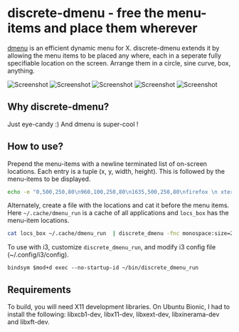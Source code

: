 # discrete-dmenu - free the menu-items and place them wherever 
[dmenu](https://tools.suckless.org/dmenu/) is an efficient dynamic menu for X.
discrete-dmenu extends it by allowing the menu items to be placed any where,
each in a seperate fully specifiable location on the screen. Arrange them in a
circle, sine curve, box, anything.

![Screenshot](../master/docs/discrete_dmenu_circ.png)
![Screenshot](../master/docs/discrete_dmenu_cosine.png)
![Screenshot](../master/docs/discrete_dmenu_sine.png)
![Screenshot](../master/docs/discrete_dmenu_sine.gif)
![Screenshot](../master/docs/discrete_dmenu_circ.gif)

## Why discrete-dmenu?
Just eye-candy :) And dmenu is super-cool !

## How to use?
Prepend the menu-items with a newline terminated list of on-screen locations.
Each entry is a tuple (x, y, width, height). This is followed by the menu-items
to be displayed.
```bash
echo -e "0,500,250,80\n960,100,250,80\n1635,500,250,80\nfirefox \n xterm \n xcalc" | discrete_dmenu
```

Alternately, create a file with the locations and cat it before the menu items.
Here `~/.cache/dmenu_run` is a cache of all applications and `locs_box` has the
menu-item locations.
```bash
cat locs_box ~/.cache/dmenu_run  | discrete_dmenu -fnc monospace:size=20 -nb "#222233" -nf white
```

To use with i3, customize `discrete_dmenu_run`, and modify i3 config file (~/.config/i3/config).
```
bindsym $mod+d exec --no-startup-id ~/bin/discrete_dmenu_run
```

## Requirements
To build, you will need X11 development libraries. On Ubuntu Bionic, I had to
install the following: libxcb1-dev, libx11-dev, libxext-dev, libxinerama-dev
and libxft-dev.

